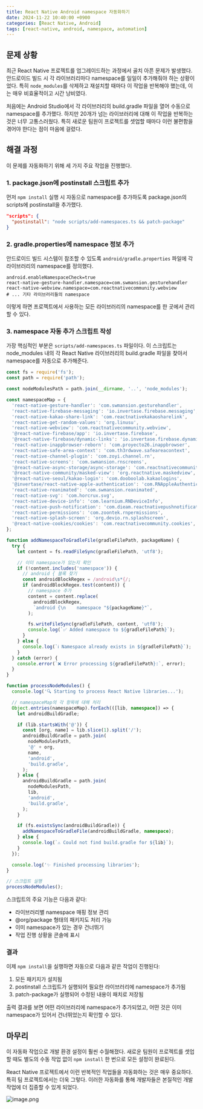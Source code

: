 ```yaml
---
title: React Native Android namespace 자동화하기
date: 2024-11-22 10:40:00 +0900
categories: [React Native, Android]
tags: [react-native, android, namespace, automation]
---
```



## 문제 상황

최근 React Native 프로젝트를 업그레이드하는 과정에서 골치 아픈 문제가 발생했다. 안드로이드 빌드 시 각 라이브러리마다 namespace를 일일이 추가해줘야 하는 상황이었다. 특히 `node_modules`를 삭제하고 재설치할 때마다 이 작업을 반복해야 했는데, 이는 매우 비효율적이고 시간 낭비였다.

처음에는 Android Studio에서 각 라이브러리의 build.gradle 파일을 열어 수동으로 namespace를 추가했다. 하지만 20개가 넘는 라이브러리에 대해 이 작업을 반복하는 것은 너무 고통스러웠다. 특히 새로운 팀원이 프로젝트를 셋업할 때마다 이런 불편함을 겪어야 한다는 점이 마음에 걸렸다.

## 해결 과정

이 문제를 자동화하기 위해 세 가지 주요 작업을 진행했다.

### 1. package.json에 postinstall 스크립트 추가

먼저 `npm install` 실행 시 자동으로 namespace를 추가하도록 package.json의 scripts에 postinstall을 추가했다.

```json
"scripts": {
  "postinstall": "node scripts/add-namespaces.ts && patch-package"
}
```

### 2. gradle.properties에 namespace 정보 추가

안드로이드 빌드 시스템이 참조할 수 있도록 `android/gradle.properties` 파일에 각 라이브러리의 namespace를 정의했다.

```
android.enableNamespaceCheck=true
react-native-gesture-handler.namespace=com.swmansion.gesturehandler
react-native-webview.namespace=com.reactnativecommunity.webview
# ... 기타 라이브러리들의 namespace
```

이렇게 하면 프로젝트에서 사용하는 모든 라이브러리의 namespace를 한 곳에서 관리할 수 있다.

### 3. namespace 자동 추가 스크립트 작성

가장 핵심적인 부분은 `scripts/add-namespaces.ts` 파일이다. 이 스크립트는 node_modules 내의 각 React Native 라이브러리의 build.gradle 파일을 찾아서 namespace를 자동으로 추가해준다.

```typescript
const fs = require('fs');
const path = require('path');

const nodeModulesPath = path.join(__dirname, '..', 'node_modules');

const namespaceMap = {
  'react-native-gesture-handler': 'com.swmansion.gesturehandler',
  'react-native-firebase-messaging': 'io.invertase.firebase.messaging',
  'react-native-kakao-share-link': 'com.reactnativekakaosharelink',
  'react-native-get-random-values': 'org.linusu',
  'react-native-webview': 'com.reactnativecommunity.webview',
  '@react-native-firebase/app': 'io.invertase.firebase',
  '@react-native-firebase/dynamic-links': 'io.invertase.firebase.dynamiclinks',
  'react-native-inappbrowser-reborn': 'com.proyecto26.inappbrowser',
  'react-native-safe-area-context': 'com.th3rdwave.safeareacontext',
  'react-native-channel-plugin': 'com.zoyi.channel.rn',
  'react-native-screens': 'com.swmansion.rnscreens',
  '@react-native-async-storage/async-storage': 'com.reactnativecommunity.asyncstorage',
  '@react-native-community/masked-view': 'org.reactnative.maskedview',
  '@react-native-seoul/kakao-login': 'com.dooboolab.kakaologins',
  '@invertase/react-native-apple-authentication': 'com.RNAppleAuthentication',
  'react-native-reanimated': 'com.swmansion.reanimated',
  'react-native-svg': 'com.horcrux.svg',
  'react-native-device-info': 'com.learnium.RNDeviceInfo',
  'react-native-push-notification': 'com.dieam.reactnativepushnotification',
  'react-native-permissions': 'com.zoontek.rnpermissions',
  'react-native-splash-screen': 'org.devio.rn.splashscreen',
  '@react-native-cookies/cookies': 'com.reactnativecommunity.cookies',
};

function addNamespaceToGradleFile(gradleFilePath, packageName) {
  try {
    let content = fs.readFileSync(gradleFilePath, 'utf8');

    // 이미 namespace가 있는지 확인
    if (!content.includes('namespace')) {
      // android { 블록 찾기
      const androidBlockRegex = /android\s*{/;
      if (androidBlockRegex.test(content)) {
        // namespace 추가
        content = content.replace(
          androidBlockRegex,
          `android {\n    namespace "${packageName}"`,
        );

        fs.writeFileSync(gradleFilePath, content, 'utf8');
        console.log(`✅ Added namespace to ${gradleFilePath}`);
      }
    } else {
      console.log(`ℹ️ Namespace already exists in ${gradleFilePath}`);
    }
  } catch (error) {
    console.error(`❌ Error processing ${gradleFilePath}:`, error);
  }
}

function processNodeModules() {
  console.log('🔍 Starting to process React Native libraries...');

  // namespaceMap의 각 항목에 대해 처리
  Object.entries(namespaceMap).forEach(([lib, namespace]) => {
    let androidBuildGradle;

    if (lib.startsWith('@')) {
      const [org, name] = lib.slice(1).split('/');
      androidBuildGradle = path.join(
        nodeModulesPath,
        '@' + org,
        name,
        'android',
        'build.gradle',
      );
    } else {
      androidBuildGradle = path.join(
        nodeModulesPath,
        lib,
        'android',
        'build.gradle',
      );
    }

    if (fs.existsSync(androidBuildGradle)) {
      addNamespaceToGradleFile(androidBuildGradle, namespace);
    } else {
      console.log(`⚠️ Could not find build.gradle for ${lib}`);
    }
  });

  console.log('✨ Finished processing libraries');
}

// 스크립트 실행
processNodeModules();
```

스크립트의 주요 기능은 다음과 같다:

- 라이브러리별 namespace 매핑 정보 관리
- @org/package 형태의 패키지도 처리 가능
- 이미 namespace가 있는 경우 건너뛰기
- 작업 진행 상황을 콘솔에 표시

### 결과

이제 `npm install`을 실행하면 자동으로 다음과 같은 작업이 진행된다:

1. 모든 패키지가 설치됨
2. postinstall 스크립트가 실행되어 필요한 라이브러리에 namespace가 추가됨
3. patch-package가 실행되어 수정된 내용이 패치로 저장됨

출력 결과를 보면 어떤 라이브러리에 namespace가 추가되었고, 어떤 것은 이미 namespace가 있어서 건너뛰었는지 확인할 수 있다.

## 마무리

이 자동화 작업으로 개발 환경 설정이 훨씬 수월해졌다. 새로운 팀원이 프로젝트를 셋업할 때도 별도의 수동 작업 없이 `npm install` 한 번으로 모든 설정이 완료된다.

React Native 프로젝트에서 이런 반복적인 작업들을 자동화하는 것은 매우 중요하다. 특히 팀 프로젝트에서는 더욱 그렇다. 이러한 자동화를 통해 개발자들은 본질적인 개발 작업에 더 집중할 수 있게 되었다.

![image.png](https://prod-files-secure.s3.us-west-2.amazonaws.com/044c89f8-6b69-4369-934d-15caa8a21a57/deb01970-5a31-48f9-a19b-77b251345c1e/image.png)